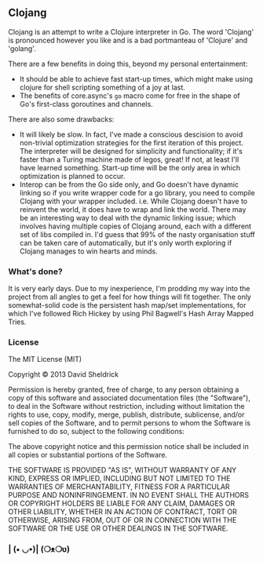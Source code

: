## Clojang

Clojang is an attempt to write a Clojure interpreter in Go. The word 'Clojang' is pronounced however you like and is a bad portmanteau of 'Clojure' and 'golang'.

There are a few benefits in doing this, beyond my personal entertainment:

- It should be able to achieve fast start-up times, which might make using clojure for shell scripting something of a joy at last.
- The benefits of core.async's `go` macro come for free in the shape of Go's first-class goroutines and channels.

There are also some drawbacks:

- It will likely be slow. In fact, I've made a conscious descision to avoid non-trivial optimization strategies for the first iteration of this project. The interpreter will be designed for simplicity and functionality; if it's faster than a Turing machine made of legos, great! If not, at least I'll have learned something. Start-up time will be the only area in which optimization is planned to occur.
- Interop can be from the Go side only, and Go doesn't have dynamic linking so if you write wrapper code for a go library, you need to compile Clojang with your wrapper included. i.e. While Clojang doesn't have to reinvent the world, it does have to wrap and link the world. There may be an interesting way to deal with the dynamic linking issue; which involves having multiple copies of Clojang around, each with a different set of libs compiled in. I'd guess that 99% of the nasty organisation stuff can be taken care of automatically, but it's only worth exploring if Clojang manages to win hearts and minds.


### What's done?

It is very early days. Due to my inexperience, I'm prodding my way into the project from all angles to get a feel for how things will fit together. The only somewhat-solid code is the persistent hash map/set implementations, for which I've followed Rich Hickey by using Phil Bagwell's Hash Array Mapped Tries.


### License

The MIT License (MIT)

Copyright © 2013 David Sheldrick

Permission is hereby granted, free of charge, to any person obtaining a copy
of this software and associated documentation files (the "Software"), to deal
in the Software without restriction, including without limitation the rights
to use, copy, modify, merge, publish, distribute, sublicense, and/or sell
copies of the Software, and to permit persons to whom the Software is
furnished to do so, subject to the following conditions:

The above copyright notice and this permission notice shall be included in
all copies or substantial portions of the Software.

THE SOFTWARE IS PROVIDED "AS IS", WITHOUT WARRANTY OF ANY KIND, EXPRESS OR
IMPLIED, INCLUDING BUT NOT LIMITED TO THE WARRANTIES OF MERCHANTABILITY,
FITNESS FOR A PARTICULAR PURPOSE AND NONINFRINGEMENT. IN NO EVENT SHALL THE
AUTHORS OR COPYRIGHT HOLDERS BE LIABLE FOR ANY CLAIM, DAMAGES OR OTHER
LIABILITY, WHETHER IN AN ACTION OF CONTRACT, TORT OR OTHERWISE, ARISING FROM,
OUT OF OR IN CONNECTION WITH THE SOFTWARE OR THE USE OR OTHER DEALINGS IN
THE SOFTWARE.

### | (• ◡•)| (❍ᴥ❍ʋ)
